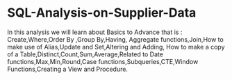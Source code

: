 # SQL-Analysis-on-Supplier-Data
In this analysis we will learn about Basics to Advance that is : Create,Where,Order By ,Group By,Having, Aggregate functions,Join,How to make use of Alias,Update and Set,Altering and Adding,
How to make a copy of a Table,Distinct,Count,Sum,Average,Related to Date functions,Max,Min,Round,Case functions,Subqueries,CTE,Window Functions,Creating a View and Procedure.
